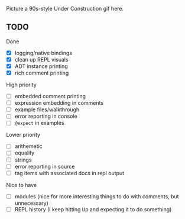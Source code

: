 Picture a 90s-style Under Construction gif here.

## TODO

Done

- [x] logging/native bindings
- [x] clean up REPL visuals
- [x] ADT instance printing
- [x] rich comment printing

High priority

- [ ] embedded comment printing
- [ ] expression embedding in comments
- [ ] example files/walkthrough
- [ ] error reporting in console
- [ ] `@expect` in examples

Lower priority

- [ ] arithemetic
- [ ] equality
- [ ] strings
- [ ] error reporting in source
- [ ] tag items with associated docs in repl output

Nice to have

- [ ] modules (nice for more interesting things to do with comments, but unnecessary)
- [ ] REPL history (I keep hitting <kbd>Up</kbd> and expecting it to do something)
